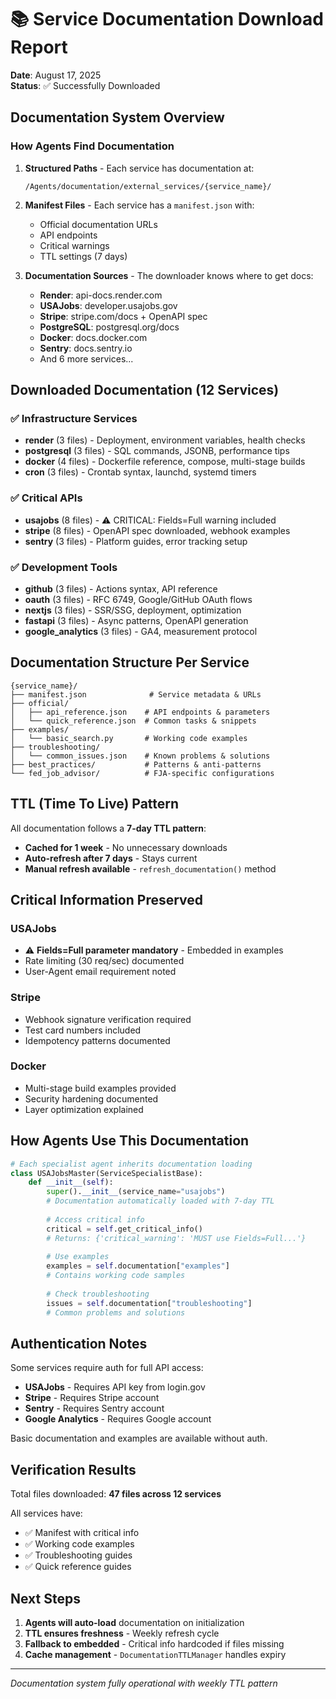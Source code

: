 # 📚 Service Documentation Download Report

**Date**: August 17, 2025  
**Status**: ✅ Successfully Downloaded

## Documentation System Overview

### How Agents Find Documentation

1. **Structured Paths** - Each service has documentation at:
   ```
   /Agents/documentation/external_services/{service_name}/
   ```

2. **Manifest Files** - Each service has a `manifest.json` with:
   - Official documentation URLs
   - API endpoints
   - Critical warnings
   - TTL settings (7 days)

3. **Documentation Sources** - The downloader knows where to get docs:
   - **Render**: api-docs.render.com
   - **USAJobs**: developer.usajobs.gov
   - **Stripe**: stripe.com/docs + OpenAPI spec
   - **PostgreSQL**: postgresql.org/docs
   - **Docker**: docs.docker.com
   - **Sentry**: docs.sentry.io
   - And 6 more services...

## Downloaded Documentation (12 Services)

### ✅ Infrastructure Services
- **render** (3 files) - Deployment, environment variables, health checks
- **postgresql** (3 files) - SQL commands, JSONB, performance tips
- **docker** (4 files) - Dockerfile reference, compose, multi-stage builds
- **cron** (3 files) - Crontab syntax, launchd, systemd timers

### ✅ Critical APIs
- **usajobs** (8 files) - ⚠️ CRITICAL: Fields=Full warning included
- **stripe** (8 files) - OpenAPI spec downloaded, webhook examples
- **sentry** (3 files) - Platform guides, error tracking setup

### ✅ Development Tools
- **github** (3 files) - Actions syntax, API reference
- **oauth** (3 files) - RFC 6749, Google/GitHub OAuth flows
- **nextjs** (3 files) - SSR/SSG, deployment, optimization
- **fastapi** (3 files) - Async patterns, OpenAPI generation
- **google_analytics** (3 files) - GA4, measurement protocol

## Documentation Structure Per Service

```
{service_name}/
├── manifest.json              # Service metadata & URLs
├── official/
│   ├── api_reference.json    # API endpoints & parameters
│   └── quick_reference.json  # Common tasks & snippets
├── examples/
│   └── basic_search.py       # Working code examples
├── troubleshooting/
│   └── common_issues.json    # Known problems & solutions
├── best_practices/           # Patterns & anti-patterns
└── fed_job_advisor/          # FJA-specific configurations
```

## TTL (Time To Live) Pattern

All documentation follows a **7-day TTL pattern**:

- **Cached for 1 week** - No unnecessary downloads
- **Auto-refresh after 7 days** - Stays current
- **Manual refresh available** - `refresh_documentation()` method

## Critical Information Preserved

### USAJobs
- ⚠️ **Fields=Full parameter mandatory** - Embedded in examples
- Rate limiting (30 req/sec) documented
- User-Agent email requirement noted

### Stripe  
- Webhook signature verification required
- Test card numbers included
- Idempotency patterns documented

### Docker
- Multi-stage build examples provided
- Security hardening documented
- Layer optimization explained

## How Agents Use This Documentation

```python
# Each specialist agent inherits documentation loading
class USAJobsMaster(ServiceSpecialistBase):
    def __init__(self):
        super().__init__(service_name="usajobs")
        # Documentation automatically loaded with 7-day TTL
        
        # Access critical info
        critical = self.get_critical_info()
        # Returns: {'critical_warning': 'MUST use Fields=Full...'}
        
        # Use examples
        examples = self.documentation["examples"]
        # Contains working code samples
        
        # Check troubleshooting
        issues = self.documentation["troubleshooting"]
        # Common problems and solutions
```

## Authentication Notes

Some services require auth for full API access:
- **USAJobs** - Requires API key from login.gov
- **Stripe** - Requires Stripe account
- **Sentry** - Requires Sentry account  
- **Google Analytics** - Requires Google account

Basic documentation and examples are available without auth.

## Verification Results

Total files downloaded: **47 files across 12 services**

All services have:
- ✅ Manifest with critical info
- ✅ Working code examples
- ✅ Troubleshooting guides
- ✅ Quick reference guides

## Next Steps

1. **Agents will auto-load** documentation on initialization
2. **TTL ensures freshness** - Weekly refresh cycle
3. **Fallback to embedded** - Critical info hardcoded if files missing
4. **Cache management** - `DocumentationTTLManager` handles expiry

---

*Documentation system fully operational with weekly TTL pattern*